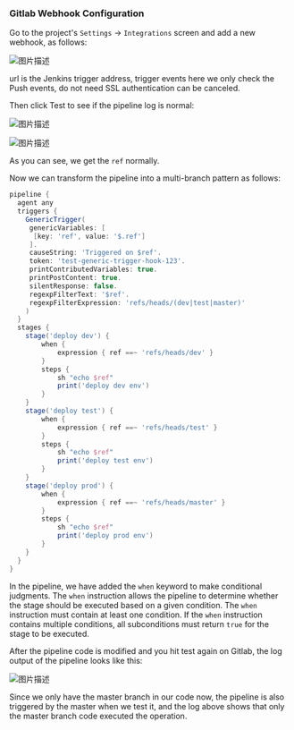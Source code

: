 ### Gitlab Webhook Configuration

Go to the project's `Settings` -> `Integrations` screen and add a new webhook, as follows:

![图片描述](https://doc.shiyanlou.com/courses/10022/2123746/18726f2735f35d18395ad3346340b304-0/wm)

url is the Jenkins trigger address, trigger events here we only check the Push events, do not need SSL authentication can be canceled.

Then click Test to see if the pipeline log is normal:

![图片描述](https://doc.shiyanlou.com/courses/10022/2123746/ae6f6b6259d0c6fcee7aeb8360c61857-0/wm)

![图片描述](https://doc.shiyanlou.com/courses/10022/2123746/9e0b7bbaef90da158ad7b3bc23dccb8d-0/wm)

As you can see, we get the `ref` normally.

Now we can transform the pipeline into a multi-branch pattern as follows:

```groovy
pipeline {
  agent any
  triggers {
    GenericTrigger(
     genericVariables: [
      [key: 'ref', value: '$.ref']
     ].
     causeString: 'Triggered on $ref'.
     token: 'test-generic-trigger-hook-123'.
     printContributedVariables: true.
     printPostContent: true.
     silentResponse: false.
     regexpFilterText: '$ref'.
     regexpFilterExpression: 'refs/heads/(dev|test|master)'
    )
  }
  stages {
    stage('deploy dev') {
        when {
            expression { ref ==~ 'refs/heads/dev' }
        }
        steps {
            sh "echo $ref"
            print('deploy dev env')
        }
    }
    stage('deploy test') {
        when {
            expression { ref ==~ 'refs/heads/test' }
        }
        steps {
            sh "echo $ref"
            print('deploy test env')
        }
    }
    stage('deploy prod') {
        when {
            expression { ref ==~ 'refs/heads/master' }
        }
        steps {
            sh "echo $ref"
            print('deploy prod env')
        }
    }
  }
}
```

In the pipeline, we have added the `when` keyword to make conditional judgments. The `when` instruction allows the pipeline to determine whether the stage should be executed based on a given condition. The `when` instruction must contain at least one condition. If the `when` instruction contains multiple conditions, all subconditions must return `true` for the stage to be executed.

After the pipeline code is modified and you hit test again on Gitlab, the log output of the pipeline looks like this:

![图片描述](https://doc.shiyanlou.com/courses/10022/2123746/788c091e026bf5f0b3761939ab609464-0/wm)

Since we only have the master branch in our code now, the pipeline is also triggered by the master when we test it, and the log above shows that only the master branch code executed the operation.
